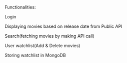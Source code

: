 Functionalities:

Login

Displaying movies based on release date from Public API

Search(fetching movies by making API call)

User watchlist(Add & Delete movies) 

Storing watchlist in MongoDB

